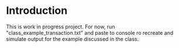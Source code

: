 # Introduction 
This is work in progress project.
For now, run "class_example_transaction.txt" and paste to console
ro recreate and simulate output for the example discussed in the
class.